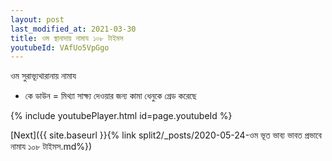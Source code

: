 ```yaml
---
layout: post
last_modified_at: 2021-03-30
title: ওম স্থানাদায় নামায ১০৮ টাইমস
youtubeId: VAfUo5VpGgo
---
```

 
 
 ওম সুরাভ্যূথারানায় নামায  
 
 -  কে ডাউন = মিথ্যা সাক্ষ্য দেওয়ার জন্য কামা ধেনুকে গ্রেড করেছে 
 
  
 
  
 
 
 
 
 
 


{% include youtubePlayer.html id=page.youtubeId %}
 
[Next]({{ site.baseurl }}{% link  split2/_posts/2020-05-24-ওম ভূত ভাব্য ভাবত প্রভাবে নামায ১০৮ টাইমস.md%})
 
